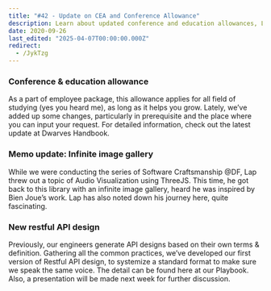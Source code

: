 ```yaml
---
title: "#42 - Update on CEA and Conference Allowance"
description: Learn about updated conference and education allowances, Lap’s infinite image gallery with ThreeJS, and the new standard Restful API design for consistent development.
date: 2020-09-26
last_edited: "2025-04-07T00:00:00.000Z"
redirect:
  - /JykTzg
---
```


### Conference & education allowance

As a part of employee package, this allowance applies for all field of studying (yes you heard me), as long as it helps you grow. Lately, we’ve added up some changes, particularly in prerequisite and the place where you can input your request. For detailed information, check out the latest update at Dwarves Handbook.

### Memo update: Infinite image gallery

While we were conducting the series of Software Craftsmanship @DF, Lap threw out a topic of Audio Visualization using ThreeJS. This time, he got back to this library with an infinite image gallery, heard he was inspired by Bien Joue’s work. Lap has also noted down his journey here, quite fascinating.

### New restful API design

Previously, our engineers generate API designs based on their own terms & definition. Gathering all the common practices, we’ve developed our first version of Restful API design, to systemize a standard format to make sure we speak the same voice. The detail can be found here at our Playbook. Also, a presentation will be made next week for further discussion.
